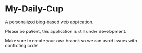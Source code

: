 # My-Daily-Cup
A personalized blog-based web application.

Please be patient, this application is still under development.

Make sure to create your own branch so we can avoid issues with conflicting code!